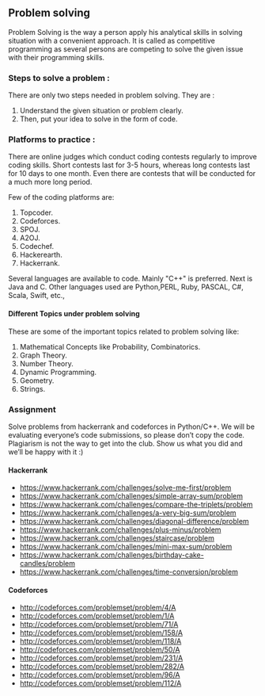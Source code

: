 ## Problem solving

Problem Solving is the way a person apply his analytical skills in solving situation with a convenient approach. 
It is called as competitive programming as several persons are competing to solve the given issue with their 
programming skills.

### Steps to solve a problem :
There are only two steps needed in problem solving. They are :
1. Understand the given situation or problem clearly.
2. Then, put your idea to solve in the form of code.

### Platforms to practice :
There are online judges which conduct coding contests regularly to improve coding skills. Short contests last for 3-5 
hours, whereas long contests last for 10 days to one month. Even there are contests that will be conducted for a much 
more long period. 

Few of the coding platforms are:

1. Topcoder.
2. Codeforces.
3. SPOJ.
4. A2OJ.
5. Codechef.
6. Hackerearth.
7. Hackerrank.

Several languages are available to code. Mainly "C++" is preferred. Next is Java and C. Other languages used are 
Python,PERL, Ruby, PASCAL, C#, Scala, Swift, etc.,

#### Different Topics under problem solving

These are some of the important topics related to problem solving like:

1. Mathematical Concepts like Probability, Combinatorics.
2. Graph Theory.
3. Number Theory.
4. Dynamic Programming.
5. Geometry.
6. Strings.

### Assignment

Solve problems from hackerrank and codeforces in Python/C++. We will be evaluating everyone’s code 
submissions, so please don’t copy the code. Plagiarism is not the way to get into the club. Show us 
what you did and we’ll be happy with it :)

#### Hackerrank
- https://www.hackerrank.com/challenges/solve-me-first/problem
- https://www.hackerrank.com/challenges/simple-array-sum/problem
- https://www.hackerrank.com/challenges/compare-the-triplets/problem
- https://www.hackerrank.com/challenges/a-very-big-sum/problem
- https://www.hackerrank.com/challenges/diagonal-difference/problem
- https://www.hackerrank.com/challenges/plus-minus/problem
- https://www.hackerrank.com/challenges/staircase/problem
- https://www.hackerrank.com/challenges/mini-max-sum/problem
- https://www.hackerrank.com/challenges/birthday-cake-candles/problem
- https://www.hackerrank.com/challenges/time-conversion/problem

#### Codeforces
- http://codeforces.com/problemset/problem/4/A
- http://codeforces.com/problemset/problem/1/A
- http://codeforces.com/problemset/problem/71/A
- http://codeforces.com/problemset/problem/158/A
- http://codeforces.com/problemset/problem/118/A
- http://codeforces.com/problemset/problem/50/A
- http://codeforces.com/problemset/problem/231/A
- http://codeforces.com/problemset/problem/282/A
- http://codeforces.com/problemset/problem/96/A 
- http://codeforces.com/problemset/problem/112/A
